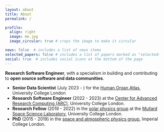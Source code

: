```yaml
---
layout: about
title: About
permalink: /

profile:
  align: right
  image: me.jpg
  image_circular: true # crops the image to make it circular

news: false  # includes a list of news items
selected_papers: false # includes a list of papers marked as "selected={true}"
social: true  # includes social icons at the bottom of the page
---
```


**Research Software Engineer**, with a specialism in building and contributing to **open source software and data communities**.

- **Senior Data Scientist** (July 2023 - ) for the [Human Organ Atlas](https://mecheng.ucl.ac.uk/hip-ct/), University College London
- **Research Software Engineer** (2022 - 2023) at the [Center for Advanced Research Computing (ARC)](https://www.ucl.ac.uk/advanced-research-computing/), University College London.
- **Research Fellow** (2019 - 2022) in the
[solar physics group](https://www.ucl.ac.uk/mssl/research/solar-system/solar-physics)
at the [Mullard Space Science Laboratory](https://www.ucl.ac.uk/mssl/), University College London.
- **PhD** (2015 - 2019) in the [space and atmospheric physics group](https://www.imperial.ac.uk/space-and-atmospheric-physics), Imperial College London.
